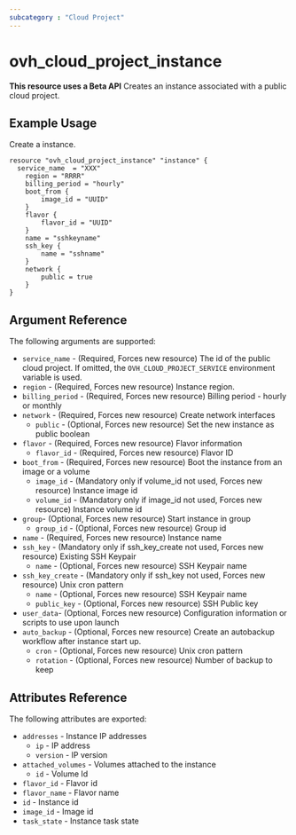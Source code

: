 ```yaml
---
subcategory : "Cloud Project"
---
```


# ovh_cloud_project_instance
**This resource uses a Beta API**
Creates an instance associated with a public cloud project.

## Example Usage

Create a instance.

```hcl
resource "ovh_cloud_project_instance" "instance" {
  service_name  = "XXX"
    region = "RRRR"
    billing_period = "hourly"
    boot_from {
        image_id = "UUID"
    }
    flavor {
        flavor_id = "UUID"
    }
    name = "sshkeyname"
    ssh_key {
        name = "sshname"
    }
    network {
        public = true
    }  
}
```

## Argument Reference

The following arguments are supported:

* `service_name` - (Required, Forces new resource) The id of the public cloud project. If omitted,
  the `OVH_CLOUD_PROJECT_SERVICE` environment variable is used.
* `region` - (Required, Forces new resource) Instance region.
* `billing_period` - (Required, Forces new resource) Billing period - hourly or monthly
* `network` - (Required, Forces new resource) Create network interfaces
  * `public` - (Optional, Forces new resource) Set the new instance as public boolean
* `flavor` - (Required, Forces new resource) Flavor information
  * `flavor_id` - (Required, Forces new resource) Flavor ID
* `boot_from` - (Required, Forces new resource) Boot the instance from an image or a volume
  * `image_id` - (Mandatory only if volume_id not used, Forces new resource) Instance image id
  * `volume_id` - (Mandatory only if image_id not used, Forces new resource) Instance volume id
* `group`- (Optional, Forces new resource) Start instance in group
  * `group_id` - (Optional, Forces new resource) Group id
* `name` - (Required, Forces new resource) Instance name
* `ssh_key` - (Mandatory only if ssh_key_create not used, Forces new resource) Existing SSH Keypair
  * `name` - (Optional, Forces new resource) SSH Keypair name
* `ssh_key_create` - (Mandatory only if ssh_key not used, Forces new resource) Unix cron pattern
  * `name` - (Optional, Forces new resource) SSH Keypair name
  * `public_key` - (Optional, Forces new resource) SSH Public key
* `user_data`- (Optional, Forces new resource) Configuration information or scripts to use upon launch
* `auto_backup` - (Optional, Forces new resource) Create an autobackup workflow after instance start up.
  * `cron` - (Optional, Forces new resource) Unix cron pattern
  * `rotation` - (Optional, Forces new resource) Number of backup to keep

## Attributes Reference

The following attributes are exported:

* `addresses` - Instance IP addresses
  * `ip` - IP address
  * `version` - IP version
* `attached_volumes` - Volumes attached to the instance
  * `id` - Volume Id
* `flavor_id` - Flavor id
* `flavor_name` - Flavor name
* `id` - Instance id
* `image_id` - Image id
* `task_state` - Instance task state
